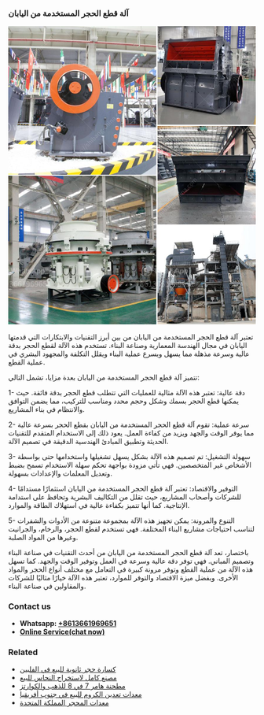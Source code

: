 <h3>آلة قطع الحجر المستخدمة من اليابان</h3><img src='1701746367.jpg' alt=''><p>تعتبر آلة قطع الحجر المستخدمة من اليابان من بين أبرز التقنيات والابتكارات التي قدمتها اليابان في مجال الهندسة المعمارية وصناعة البناء. تستخدم هذه الآلة لقطع الحجر بدقة عالية وسرعة مذهلة مما يسهل ويسرع عملية البناء ويقلل التكلفة والمجهود البشري في عملية القطع.</p><p>تتميز آلة قطع الحجر المستخدمة من اليابان بعدة مزايا، تشمل التالي:</p><p>1- دقة عالية: تعتبر هذه الآلة مثالية للعمليات التي تتطلب قطع الحجر بدقة فائقة. حيث يمكنها قطع الحجر بسمك وشكل وحجم محدد ومناسب للتركيب، مما يضمن التوافق والانتظام في بناء المشاريع.</p><p>2- سرعة عملية: تقوم آلة قطع الحجر المستخدمة من اليابان بقطع الحجر بسرعة عالية مما يوفر الوقت والجهد ويزيد من كفاءة العمل. يعود ذلك إلى الاستخدام المتقدم للتقنيات الحديثة وتطبيق المبادئ الهندسية الدقيقة في تصميم الآلة.</p><p>3- سهولة التشغيل: تم تصميم هذه الآلة بشكل يسهل تشغيلها واستخدامها حتى بواسطة الأشخاص غير المتخصصين. فهي تأتي مزودة بواجهة تحكم سهلة الاستخدام تسمح بضبط وتعديل المعلمات والإعدادات بسهولة.</p><p>4- التوفير والاقتصاد: تعتبر آلة قطع الحجر المستخدمة من اليابان استثمارًا مستدامًا للشركات وأصحاب المشاريع، حيث تقلل من التكاليف البشرية وتحافظ على استدامة الإنتاجية. كما أنها تتميز بكفاءة عالية في استهلاك الطاقة والموارد.</p><p>5- التنوع والمرونة: يمكن تجهيز هذه الآلة بمجموعة متنوعة من الأدوات والشفرات لتناسب احتياجات مشاريع البناء المختلفة. فهي تستخدم لقطع الحجر، والرخام، والجرانيت وغيرها من المواد الصلبة.</p><p>باختصار، تعد آلة قطع الحجر المستخدمة من اليابان من أحدث التقنيات في صناعة البناء وتصميم المباني. فهي توفر دقة عالية وسرعة في العمل وتوفير الوقت والجهد. كما تسهل هذه الآلة من عملية القطع وتوفر مرونة كبيرة في التعامل مع مختلف أنواع الحجر والمواد الأخرى. وبفضل ميزة الاقتصاد والتوفر للموارد، تعتبر هذه الآلة خيارًا مثاليًا للشركات والمقاولين في صناعة البناء.</p><h3>Contact us</h3><ul><li><strong>Whatsapp:&nbsp;<a href="https://wa.me/8613661969651">+8613661969651</a></strong></li><li><a href="https://swt.shibang-china.com/?git&amp;zhl&amp;آلة قطع الحجر المستخدمة من اليابان"><strong>Online Service(chat now)</strong></a></li></ul><h3>Related</h3><ul><li><a href='كسارة حجر ثانوية للبيع في الفلبين.md'>كسارة حجر ثانوية للبيع في الفلبين</a></li><li><a href='مصنع كامل لاستخراج النحاس للبيع.md'>مصنع كامل لاستخراج النحاس للبيع</a></li><li><a href='مطحنة هامر 7 في 8 للذهب والكوارتز.md'>مطحنة هامر 7 في 8 للذهب والكوارتز</a></li><li><a href='معدات تعدين الكروم للبيع في جنوب أفريقيا.md'>معدات تعدين الكروم للبيع في جنوب أفريقيا</a></li><li><a href='معدات المحجر المملكة المتحدة.md'>معدات المحجر المملكة المتحدة</a></li></ul>